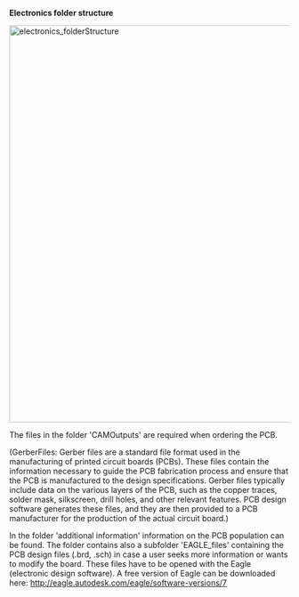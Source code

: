 **Electronics folder structure**

<img width="714" alt="electronics_folderStructure" src="https://github.com/EstherRaeth/openSIM_LBNI/assets/86475520/50a9b7dc-832e-40de-bd63-7897b5d0e571">

The files in the folder 'CAMOutputs' are required when ordering the PCB. 

(GerberFiles: Gerber files are a standard file format used in the manufacturing of printed circuit boards (PCBs). These files contain the information necessary to guide the PCB fabrication process and ensure that the PCB is manufactured to the design specifications. Gerber files typically include data on the various layers of the PCB, such as the copper traces, solder mask, silkscreen, drill holes, and other relevant features. PCB design software generates these files, and they are then provided to a PCB manufacturer for the production of the actual circuit board.)

In the folder 'additional information' information on the PCB population can be found. The folder contains also a subfolder 'EAGLE_files' containing the PCB design files (.brd, .sch) in case a user seeks more information or wants to modify the board. These files have to be opened with the Eagle (electronic design software). A free version of Eagle can be downloaded here: http://eagle.autodesk.com/eagle/software-versions/7
